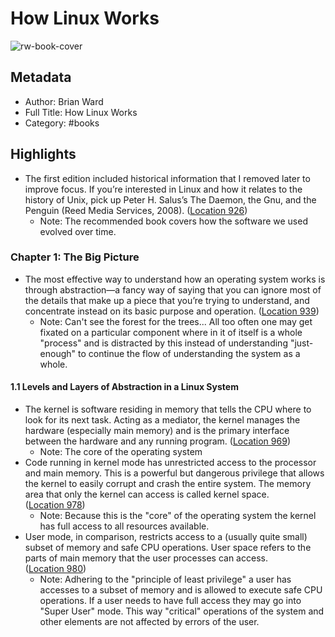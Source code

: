 # How Linux Works

![rw-book-cover](https://m.media-amazon.com/images/I/81K+2pqDU-L._SY160.jpg)

## Metadata

- Author: Brian Ward
- Full Title: How Linux Works
- Category: #books

## Highlights

- The first edition included historical information that I removed later to improve focus. If you’re interested in Linux and how it relates to the history of Unix, pick up Peter H. Salus’s The Daemon, the Gnu, and the Penguin (Reed Media Services, 2008). ([Location 926](https://readwise.io/to_kindle?action=open&asin=B07X7S1JMB&location=926))
  - Note: The recommended book covers how the software we used evolved over time.

### Chapter 1: The Big Picture

- The most effective way to understand how an operating system works is through abstraction—a fancy way of saying that you can ignore most of the details that make up a piece that you’re trying to understand, and concentrate instead on its basic purpose and operation. ([Location 939](https://readwise.io/to_kindle?action=open&asin=B07X7S1JMB&location=939))
  - Note: Can't see the forest for the trees... All too often one may get fixated on a particular component where in it of itself is a whole "process" and is distracted by this instead of understanding "just-enough" to continue the flow of understanding the system as a whole.

#### 1.1 Levels and Layers of Abstraction in a Linux System

- The kernel is software residing in memory that tells the CPU where to look for its next task. Acting as a mediator, the kernel manages the hardware (especially main memory) and is the primary interface between the hardware and any running program. ([Location 969](https://readwise.io/to_kindle?action=open&asin=B07X7S1JMB&location=969))
  - Note: The core of the operating system
- Code running in kernel mode has unrestricted access to the processor and main memory. This is a powerful but dangerous privilege that allows the kernel to easily corrupt and crash the entire system. The memory area that only the kernel can access is called kernel space. ([Location 978](https://readwise.io/to_kindle?action=open&asin=B07X7S1JMB&location=978))
  - Note: Because this is the "core" of the operating system the kernel has full access to all resources available.
- User mode, in comparison, restricts access to a (usually quite small) subset of memory and safe CPU operations. User space refers to the parts of main memory that the user processes can access. ([Location 980](https://readwise.io/to_kindle?action=open&asin=B07X7S1JMB&location=980))
  - Note: Adhering to the "principle of least privilege" a user has accesses to a subset of memory and is allowed to execute safe CPU operations. If a user needs to have full access they may go into "Super User" mode. This way "critical" operations of the system and other elements are not affected by errors of the user.
